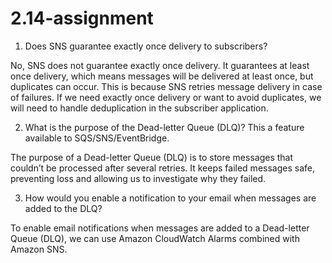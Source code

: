 # 2.14-assignment
1.	Does SNS guarantee exactly once delivery to subscribers?

No, SNS does not guarantee exactly once delivery. It guarantees at least once delivery, which means messages will be delivered at least once, but duplicates can occur. This is because SNS retries message delivery in case of failures. If we need exactly once delivery or want to avoid duplicates, we will need to handle deduplication in the subscriber application.

2.	What is the purpose of the Dead-letter Queue (DLQ)? This a feature available to SQS/SNS/EventBridge.

The purpose of a Dead-letter Queue (DLQ) is to store messages that couldn’t be processed after several retries. It keeps failed messages safe, preventing loss and allowing us to investigate why they failed.

3.	How would you enable a notification to your email when messages are added to the DLQ?

To enable email notifications when messages are added to a Dead-letter Queue (DLQ), we can use Amazon CloudWatch Alarms combined with Amazon SNS.
